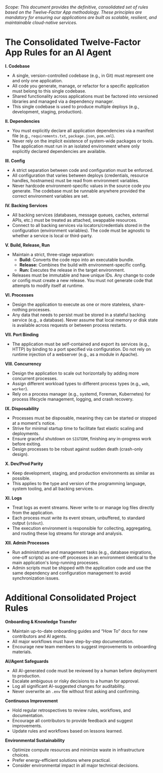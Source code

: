 *Scope: This document provides the definitive, consolidated set of rules based on the Twelve-Factor App methodology. These principles are mandatory for ensuring our applications are built as scalable, resilient, and maintainable cloud-native services.*

# The Consolidated Twelve-Factor App Rules for an AI Agent

**I. Codebase**
- A single, version-controlled codebase (e.g., in Git) must represent one and only one application.
- All code you generate, manage, or refactor for a specific application must belong to this single codebase.
- Shared functionality across applications must be factored into versioned libraries and managed via a dependency manager.
- This single codebase is used to produce multiple deploys (e.g., development, staging, production).

**II. Dependencies**
- You must explicitly declare all application dependencies via a manifest file (e.g., `requirements.txt`, `package.json`, `pom.xml`).
- Never rely on the implicit existence of system-wide packages or tools. The application must run in an isolated environment where only explicitly declared dependencies are available.

**III. Config**
- A strict separation between code and configuration must be enforced.
- All configuration that varies between deploys (credentials, resource handles, hostnames) must be read from environment variables.
- Never hardcode environment-specific values in the source code you generate. The codebase must be runnable anywhere provided the correct environment variables are set.

**IV. Backing Services**
- All backing services (databases, message queues, caches, external APIs, etc.) must be treated as attached, swappable resources.
- Connect to all backing services via locators/credentials stored in the configuration (environment variables). The code must be agnostic to whether a service is local or third-party.

**V. Build, Release, Run**
- Maintain a strict, three-stage separation:
  - **Build:** Converts the code repo into an executable bundle.
  - **Release:** Combines the build with environment-specific config.
  - **Run:** Executes the release in the target environment.
- Releases must be immutable and have unique IDs. Any change to code or config must create a new release. You must not generate code that attempts to modify itself at runtime.

**VI. Processes**
- Design the application to execute as one or more stateless, share-nothing processes.
- Any data that needs to persist must be stored in a stateful backing service (e.g., a database). Never assume that local memory or disk state is available across requests or between process restarts.

**VII. Port Binding**
- The application must be self-contained and export its services (e.g., HTTP) by binding to a port specified via configuration. Do not rely on runtime injection of a webserver (e.g., as a module in Apache).

**VIII. Concurrency**
- Design the application to scale out horizontally by adding more concurrent processes.
- Assign different workload types to different process types (e.g., `web`, `worker`).
- Rely on a process manager (e.g., systemd, Foreman, Kubernetes) for process lifecycle management, logging, and crash recovery.

**IX. Disposability**
- Processes must be disposable, meaning they can be started or stopped at a moment's notice.
- Strive for minimal startup time to facilitate fast elastic scaling and deployments.
- Ensure graceful shutdown on `SIGTERM`, finishing any in-progress work before exiting.
- Design processes to be robust against sudden death (crash-only design).

**X. Dev/Prod Parity**
- Keep development, staging, and production environments as similar as possible.
- This applies to the type and version of the programming language, system tooling, and all backing services.

**XI. Logs**
- Treat logs as event streams. Never write to or manage log files directly from the application.
- Each process must write its event stream, unbuffered, to standard output (`stdout`).
- The execution environment is responsible for collecting, aggregating, and routing these log streams for storage and analysis.

**XII. Admin Processes**
- Run administrative and management tasks (e.g., database migrations, one-off scripts) as one-off processes in an environment identical to the main application's long-running processes.
- Admin scripts must be shipped with the application code and use the same dependency and configuration management to avoid synchronization issues.

# Additional Consolidated Project Rules

**Onboarding & Knowledge Transfer**
- Maintain up-to-date onboarding guides and “How To” docs for new contributors and AI agents.
- All major workflows must have step-by-step documentation.
- Encourage new team members to suggest improvements to onboarding materials.

**AI/Agent Safeguards**
- All AI-generated code must be reviewed by a human before deployment to production.
- Escalate ambiguous or risky decisions to a human for approval.
- Log all significant AI-suggested changes for auditability.
- Never overwrite an `.env` file without first asking and confirming.

**Continuous Improvement**
- Hold regular retrospectives to review rules, workflows, and documentation.
- Encourage all contributors to provide feedback and suggest improvements.
- Update rules and workflows based on lessons learned.

**Environmental Sustainability**
- Optimize compute resources and minimize waste in infrastructure choices.
- Prefer energy-efficient solutions where practical.
- Consider environmental impact in all major technical decisions.


